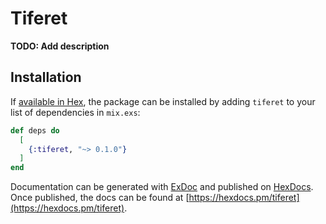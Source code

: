# Tiferet

**TODO: Add description**

## Installation

If [available in Hex](https://hex.pm/docs/publish), the package can be installed
by adding `tiferet` to your list of dependencies in `mix.exs`:

```elixir
def deps do
  [
    {:tiferet, "~> 0.1.0"}
  ]
end
```

Documentation can be generated with [ExDoc](https://github.com/elixir-lang/ex_doc)
and published on [HexDocs](https://hexdocs.pm). Once published, the docs can
be found at [https://hexdocs.pm/tiferet](https://hexdocs.pm/tiferet).

